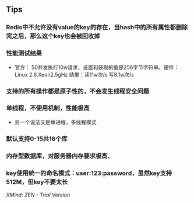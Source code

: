 ## Tips

### Redis中不允许没有value的key的存在，当hash中的所有属性都删除完之后，那么这个key也会被回收掉

### 性能测试结果

- 官方：
50并发执行10w请求，设置和获取的值是256字节字符串。硬件：Linux 2.6,Xeon2.5gHz
结果：读11w次/s  写8.1w次/s

### 支持的所有操作都是原子性的，不会发生线程安全问题

### 单线程，不使用机制，性能极高

- 另一个说法又是单进程，多线程模式

### 默认支持0-15共16个库

### 内存型数据库，对服务器内存要求极高、

### key使用统一的命名模式：user:123:password，虽然key支持512M，但key不要太长

*XMind: ZEN - Trial Version*